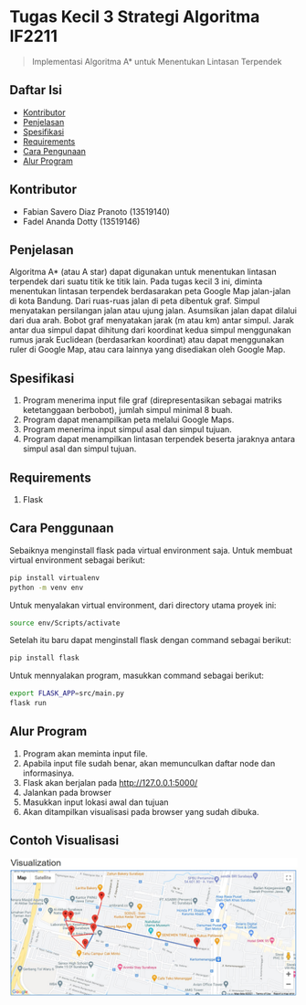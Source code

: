 # Tugas Kecil 3 Strategi Algoritma IF2211
> Implementasi Algoritma A* untuk Menentukan Lintasan Terpendek

## Daftar Isi
* [Kontributor](#kontributor)
* [Penjelasan](#penjelasan)
* [Spesifikasi](#spesifikasi)
* [Requirements](#requirements)
* [Cara Pengunaan](#cara_penggunaan)
* [Alur Program](#alur_program)

## Kontributor
* Fabian Savero Diaz Pranoto (13519140)
* Fadel Ananda Dotty (13519146)

## Penjelasan
Algoritma A* (atau A star) dapat digunakan untuk menentukan lintasan terpendek dari suatu titik ke titik lain. Pada tugas kecil 3 ini, diminta menentukan lintasan terpendek berdasarakan peta Google Map jalan-jalan di kota Bandung. Dari ruas-ruas jalan di peta dibentuk graf. Simpul menyatakan persilangan jalan atau ujung jalan. Asumsikan jalan dapat dilalui dari dua arah. Bobot graf menyatakan jarak (m atau km) antar simpul. Jarak antar dua simpul dapat dihitung dari koordinat kedua simpul menggunakan rumus jarak Euclidean (berdasarkan koordinat) atau dapat menggunakan ruler di Google Map, atau cara lainnya yang disediakan oleh Google Map.

## Spesifikasi
1. Program menerima input file graf (direpresentasikan sebagai matriks ketetanggaan berbobot), jumlah simpul minimal 8 buah.
2. Program dapat menampilkan peta melalui Google Maps.
3. Program menerima input simpul asal dan simpul tujuan.
4. Program dapat menampilkan lintasan terpendek beserta jaraknya antara simpul asal dan simpul tujuan.

## Requirements
1. Flask

## Cara Penggunaan
Sebaiknya menginstall flask pada virtual environment saja. Untuk membuat virtual environment sebagai berikut:
```bash
pip install virtualenv
python -m venv env
```
Untuk menyalakan virtual environment, dari directory utama proyek ini:
```bash
source env/Scripts/activate
```
Setelah itu baru dapat menginstall flask dengan command sebagai berikut:
```bash
pip install flask
```
Untuk mennyalakan program, masukkan command sebagai berikut:
```bash
export FLASK_APP=src/main.py
flask run
```

## Alur Program
1. Program akan meminta input file.
2. Apabila input file sudah benar, akan memunculkan daftar node dan informasinya.
3. Flask akan berjalan pada http://127.0.0.1:5000/
4. Jalankan pada browser
5. Masukkan input lokasi awal dan tujuan
6. Akan ditampilkan visualisasi pada browser yang sudah dibuka.

## Contoh Visualisasi
![contoh](./photos/contoh.jpg)
